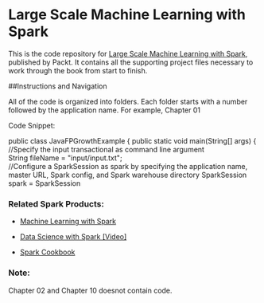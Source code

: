 # Large Scale Machine Learning with Spark

This is the code repository for [Large Scale Machine Learning with Spark](https://www.packtpub.com/big-data-and-business-intelligence/large-scale-machine-learning-spark?utm_source=github&utm_medium=repository&utm_content=9781785888748), published by Packt. It contains all the supporting project files necessary to work through the book from start to finish. 

##Instructions and Navigation

All of the code is organized into folders. Each folder starts with a number followed by the application name. For example, Chapter 01

Code Snippet:

public class JavaFPGrowthExample { 
  public static void main(String[] args) { 
   //Specify the input transactional as command line argument  
   String fileName = "input/input.txt";  
   //Configure a SparkSession as spark by specifying the application name, master URL, Spark config, and Spark warehouse directory 
SparkSession spark = SparkSession 

### Related Spark Products:

* [Machine Learning with Spark](https://www.packtpub.com/big-data-and-business-intelligence/machine-learning-spark?utm_source=github&utm_medium=repository&utm_content=9781783288519) 
 
* [Data Science with Spark [Video]](https://www.packtpub.com/big-data-and-business-intelligence/data-science-spark-video?utm_source=github&utm_medium=repository&utm_content=9781786467935)
 
* [Spark Cookbook](https://www.packtpub.com/big-data-and-business-intelligence/spark-cookbook?utm_source=github&utm_medium=repository&utm_content=9781783987061)
 
### Note:
Chapter 02 and Chapter 10 doesnot contain code.
